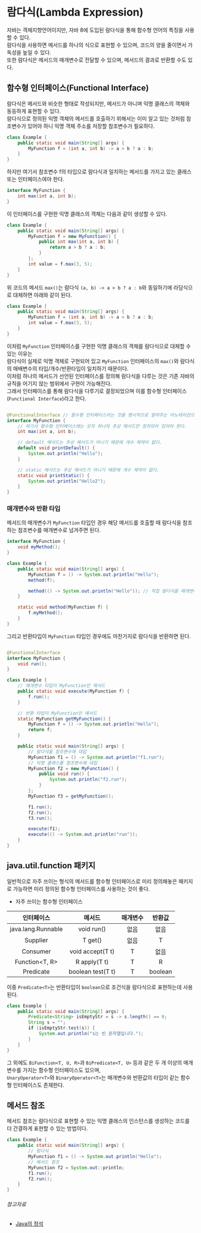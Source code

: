 # 람다식(Lambda Expression)

자바는 객체지향언어이지만, 자바 8에 도입된 람다식을 통해 함수형 언어의 특징을 사용할 수 있다.  
람다식을 사용하면 메서드를 하나의 식으로 표현할 수 있으며, 코드의 양을 줄이면서 가독성을 높일 수 있다.  
또한 람다식은 메서드의 매개변수로 전달할 수 있으며, 메서드의 결과로 반환할 수도 있다.

## 함수형 인터페이스(Functional Interface)

람다식은 메서드와 비슷한 형태로 작성되지만, 메서드가 아니며 익명 클래스의 객체와 동등하게 표현할 수 있다.  
람다식으로 정의된 익명 객체의 메서드를 호출하기 위해서는 이미 알고 있는 것처럼 참조변수가 있어야 하니 익명 객체 주소를 저장할 참조변수가 필요하다.

```java
class Example {
    public static void main(String[] args) {
        MyFunction f = (int a, int b) -> a > b ? a : b;
    }
}
```

하지만 여기서 참조변수 f의 타입으로 람다식과 일치하는 메서드를 가지고 있는 클래스 또는 인터페이스여야 한다.

```java
interface MyFunction {
    int max(int a, int b);
}
```

이 인터페이스를 구현한 익명 클래스의 객체는 다음과 같이 생성할 수 있다.

```java
class Example {
    public static void main(String[] args) {
        MyFunction f = new MyFunction() {
            public int max(int a, int b) {
                return a > b ? a : b;
            }
        };
        int value = f.max(3, 5);
    }
}
```

위 코드의 메서드 `max()`는 람다식 `(a, b) -> a > b ? a : b`와 동일하기에 라담식으로 대체하면 아래와 같이 된다.

```java
class Example {
    public static void main(String[] args) {
        MyFunction f = (int a, int b) -> a > b ? a : b;
        int value = f.max(3, 5);
    }
}
```

이처럼 `MyFunction` 인터페이스를 구현한 익명 클래스의 객체를 람다식으로 대체할 수 있는 이유는  
람다식이 실제로 익명 객체로 구현되어 있고 `MyFunction` 인터페이스의 `max()`와 람다식의 매배변수의 타입/개수/반환타입이 일치하기 때문이다.  
이처럼 하나의 메서드가 선언된 인터페이스를 정의해 람다식을 다루는 것은 기존 자바의 규칙을 어기지 않는 범위에서 구현이 가능해진다.  
그래서 인터페이스를 통해 람다식을 다루기로 결정되었으며 이를 함수형 인터페이스(`Functional Interface`)라고 한다.

```java

@FunctionalInterface // 함수형 인터페이스라는 것을 명시적으로 알려주는 어노테이션으로 컴파일러 함수형 인터페이스를 올바르게 정의했는지 검사해준다.
interface MyFunction {
    // 여기서 함수형 인터페이스에는 오직 하나의 추상 메서드만 정의되어 있어야 한다.
    int max(int a, int b);

    // default 메서드는 추상 메서드가 아니기 때문에 개수 제약이 없다.
    default void printDefault() {
        System.out.println("Hello");
    }

    // static 메서드는 추상 메서드가 아니기 때문에 개수 제약이 없다.
    static void printStatic() {
        System.out.println("Hello2");
    }
}
```

### 매개변수와 반환 타입

메서드의 매개변수가 `MyFunction` 타입인 경우 해당 메서드를 호출할 때 람다식을 참조하는 참조변수를 매개변수로 넘겨주면 된다.

```java
interface MyFunction {
    void myMethod();
}

class Example {
    public static void main(String[] args) {
        MyFunction f = () -> System.out.println("Hello");
        method(f);

        method(() -> System.out.println("Hello")); // 직접 람다식을 매개변수로 지정하는 방법
    }

    static void method(MyFunction f) {
        f.myMethod();
    }
}
```

그리고 반환타입이 `MyFunction` 타입인 경우에도 마찬가지로 람다식을 반환하면 된다.

```java

@FunctionalInterface
interface MyFunction {
    void run();
}

class Example {
    // 매개변수 타입이 MyFunction인 메서드
    public static void execute(MyFunction f) {
        f.run();
    }

    // 반환 타입이 MyFunction인 메서드
    static MyFunction getMyFunction() {
        MyFunction f = () -> System.out.println("Hello");
        return f;
    }

    public static void main(String[] args) {
        // 람다식을 참조변수에 대입
        MyFunction f1 = () -> System.out.println("f1.run");
        // 익명 클래스를 참조변수에 대입
        MyFunction f2 = new MyFunction() {
            public void run() {
                System.out.println("f2.run");
            }
        };
        MyFunction f3 = getMyFunction();

        f1.run();
        f2.run();
        f3.run();

        execute(f1);
        execute(() -> System.out.println("run"));
    }
}
```

## java.util.function 패키지

일반적으로 자주 쓰이는 형식의 메서드를 함수형 인터페이스로 미리 정의해놓은 패키지로 가능하면 미리 정의된 함수형 인터페이스를 사용하는 것이 좋다.

- 자주 쓰이는 함수형 인터페이스

|       인터페이스        |        메서드        | 매개변수 |   반환값   |
|:------------------:|:-----------------:|:----:|:-------:|
| java.lang.Runnable |    void run()     |  없음  |   없음    |
|    Supplier<T>     |      T get()      |  없음  |    T    |
|    Consumer<T>     | void accept(T t)  |  T   |   없음    |
|   Function<T, R>   |   R apply(T t)    |  T   |    R    |
|    Predicate<T>    | boolean test(T t) |  T   | boolean |

이중 `Predicate<T>`는 반환타입이 `boolean`으로 조건식을 람다식으로 표현하는데 사용된다.

```java
class Example {
    public static void main(String[] args) {
        Predicate<String> isEmptyStr = s -> s.length() == 0;
        String s = "";
        if (isEmptyStr.test(s)) {
            System.out.println("s는 빈 문자열입니다.");
        }
    }
}
```

그 외에도 `BiFunction<T, U, R>`과 `BiPredicate<T, U>` 등과 같은 두 개 이상의 매개변수를 가지는 함수형 인터페이스도 있으며,  
`UnaryOperator<T>`와 `BinaryOperator<T>`는 매개변수와 반환값의 타입이 같는 함수형 인터페이스도 존재한다.

## 메서드 참조

메서드 참조는 람다식으로 표현할 수 있는 익명 클래스의 인스턴스를 생성하는 코드를 더 간결하게 표현할 수 있는 방법이다.

```java
class Example {
    public static void main(String[] args) {
        // 람다식
        MyFunction f1 = () -> System.out.println("Hello");
        // 메서드 참조
        MyFunction f2 = System.out::println;
        f1.run();
        f2.run();
    }
}
```

###### 참고자료

- [Java의 정석](https://www.aladin.co.kr/shop/wproduct.aspx?ItemId=76083001)